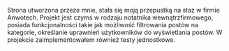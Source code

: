 Strona utworzona przeze mnie, stała się moją przepustką na staż w firmie Anwotech. Projekt jest czymś w rodzaju notatnika wewnątrzfirmowego, posiada funkcjonalności takie jak możliwość filtrowania postów na kategorie, określanie uprawnień użytkowników do wyświetlania postów. W projekcie zaimplementowałem również testy jednostkowe.

